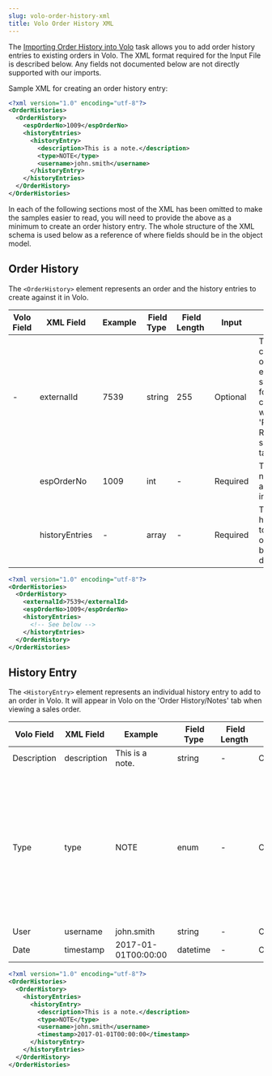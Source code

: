 ```yaml
---
slug: volo-order-history-xml
title: Volo Order History XML
---
```

The [Importing Order History into Volo](importing-order-history-into-volo) task allows you to add order history entries to existing orders in Volo. The XML format required for the Input File is described below. Any fields not documented below are not directly supported with our imports.

Sample XML for creating an order history entry:

```xml
<?xml version="1.0" encoding="utf-8"?>
<OrderHistories>
  <OrderHistory>
    <espOrderNo>1009</espOrderNo>
    <historyEntries>
      <historyEntry>
        <description>This is a note.</description>
        <type>NOTE</type>
        <username>john.smith</username>
      </historyEntry>
    </historyEntries>
  </OrderHistory>
</OrderHistories>
```

In each of the following sections most of the XML has been omitted to make the samples easier to read, you will need to provide the above as a minimum to create an order history entry. The whole structure of the XML schema is used below as a reference of where fields should be in the object model.

## Order History
The `<OrderHistory>` element represents an order and the history entries to create against it in Volo.

| Volo Field | XML Field | Example | Field Type | Field Length | Input | Notes |
| --- | --- | --- | --- | --- | --- | --- |
| - | externalId | 7539 | string | 255 | Optional | The ID of the corresponding order from the external system. Used for in conjunction with the 'Prevent Reprocessing' setting on the task. |
|  | espOrderNo | 1009 | int | - | Required | The order number must already exist in Volo. |
|  | historyEntries | - | array | - | Required | The list of history entries to add to the order. See below for details. |

```xml
<?xml version="1.0" encoding="utf-8"?>
<OrderHistories>
  <OrderHistory>
    <externalId>7539</externalId>
    <espOrderNo>1009</espOrderNo>
    <historyEntries>
      <!-- See below -->
    </historyEntries>
  </OrderHistory>
</OrderHistories>
```

## History Entry 
The `<HistoryEntry>` element represents an individual history entry to add to an order in Volo. It will appear in Volo on the 'Order History/Notes' tab when viewing a sales order.

| Volo Field | XML Field | Example | Field Type | Field Length | Input | Notes |
| --- | --- | --- | --- | --- | --- | --- |
| Description | description | This is a note. | string | - | Optional |  |
| Type | type | NOTE | enum | - | Optional | Available values: 'ORDER_IN', 'ORDER_OUT', 'EMAIL', 'NOTE', 'PRINTED', 'PAYMENT', 'UPDATE', 'SCANNED', 'POSTED', 'FAILED_POSTING', 'FEEDBACK', 'PUT_ON_HOLD', 'TAKE_OFF_HOLD', 'BACK_ORDER_ALLOCATED', 'SPLIT_ORDER', 'SIGNATURE', 'FLAG_AMENDMENT', 'QUESTION_ANSWERED', 'QUESTION_RECEIVED' |
| User | username | john.smith | string | - | Optional |  |
| Date | timestamp | 2017-01-01T00:00:00 | datetime | - | Optional | The date should be in XSD format |

```xml
<?xml version="1.0" encoding="utf-8"?>
<OrderHistories>
  <OrderHistory>
    <historyEntries>
      <historyEntry>
        <description>This is a note.</description>
        <type>NOTE</type>
        <username>john.smith</username>
		<timestamp>2017-01-01T00:00:00</timestamp>
      </historyEntry>
    </historyEntries>
  </OrderHistory>
</OrderHistories>
```
